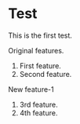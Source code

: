 # Test
This is the first test.

Original features.
  1. First feature.
  2. Second feature.
  
New feature-1
  1. 3rd feature.
  2. 4th feature.
